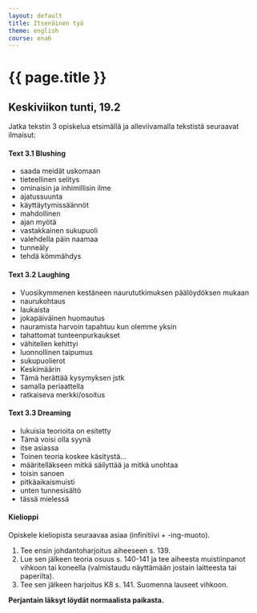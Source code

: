 ```yaml
---
layout: default
title: Itsenäinen työ
theme: english
course: ena6
---
```


<div class="container">
<div class="header-row">
<div class="main-header">
<h1>{{ page.title }}</h1>
</div>
</div>
<div class="content-row">
<div class="main-content">


<h2 id="keskiviikon-tunti-19-2">Keskiviikon tunti, 19.2</h2>

<p>Jatka tekstin 3 opiskelua etsimällä ja alleviivamalla tekstistä seuraavat ilmaisut:</p>

<h4 id="text-3-1-blushing">Text 3.1 Blushing</h4>

<ul>
<li>saada meidät uskomaan</li>
<li>tieteellinen selitys</li>
<li>ominaisin ja inhimillisin ilme</li>
<li>ajatussuunta</li>
<li>käyttäytymissäännöt</li>
<li>mahdollinen</li>
<li>ajan myötä</li>
<li>vastakkainen sukupuoli</li>
<li>valehdella päin naamaa</li>
<li>tunneäly</li>
<li>tehdä kömmähdys</li>
</ul>

<h4 id="text-3-2-laughing">Text 3.2 Laughing</h4>

<ul>
<li>Vuosikymmenen kestäneen naurututkimuksen päälöydöksen mukaan</li>
<li>naurukohtaus</li>
<li>laukaista</li>
<li>jokapäiväinen huomautus</li>
<li>nauramista harvoin tapahtuu kun olemme yksin</li>
<li>tahattomat tunteenpurkaukset</li>
<li>vähitellen kehittyi</li>
<li>luonnollinen taipumus</li>
<li>sukupuolierot</li>
<li>Keskimäärin</li>
<li>Tämä herättää kysymyksen jstk</li>
<li>samalla periaattella</li>
<li>ratkaiseva merkki/osoitus</li>
</ul>

<h4 id="text-3-3-dreaming">Text 3.3 Dreaming</h4>

<ul>
<li>lukuisia teorioita on esitetty</li>
<li>Tämä voisi olla syynä</li>
<li>itse asiassa</li>
<li>Toinen teoria koskee käsitystä...</li>
<li>määritelläkseen mitkä säilyttää ja mitkä unohtaa</li>
<li>toisin sanoen</li>
<li>pitkäaikaismuisti</li>
<li>unten tunnesisältö</li>
<li>tässä mielessä</li>
</ul>

<h4 id="kielioppi">Kielioppi</h4>

<p>Opiskele kieliopista seuraavaa asiaa (infinitiivi + -ing-muoto).</p>

<ol>
<li>Tee ensin johdantoharjoitus aiheeseen s. 139.</li>
<li>Lue sen jälkeen teoria osuus s. 140-141 ja tee aiheesta muistiinpanot vihkoon tai koneella (valmistaudu näyttämään
jostain laitteesta tai paperilta).</li>
<li>Tee sen jälkeen harjoitus K8 s. 141. Suomenna lauseet vihkoon.</li>
</ol>

<p><strong>Perjantain läksyt löydät normaalista paikasta.</strong></p>

</div>
</div>
</div>
